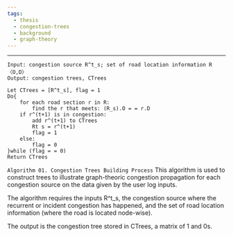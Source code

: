 ```yaml
---
tags:
  - thesis
  - congestion-trees
  - background
  - graph-theory
---
```

---
```
Input: congestion source R^t_s; set of road location information R〈O,D〉
Output: congestion trees, CTrees

Let CTrees = [R^t_s], flag = 1 
Do{ 
	for each road section r in R: 
		find the r that meets: (R_s).O = = r.D 
	if r^(t+1) is in congestion: 
		add r^(t+1) to CTrees 
		Rt s = r^(t+1) 
		flag = 1 
	else: 
		flag = 0 
}while (flag = = 0) 
Return CTrees
```

`Algorithm 01. Congestion Trees Building Process` 
This algorithm is used to construct trees to illustrate graph-theoric congestion propagation for each congestion source on the data given by the user log inputs.

The algorithm requires the inputs R^t_s, the congestion source where the recurrent or incident congestion has happened, and the set of road location information (where the road is located node-wise).

The output is the congestion tree stored in CTrees, a matrix of 1 and 0s.



